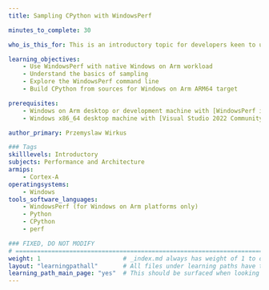 ```yaml
---
title: Sampling CPython with WindowsPerf

minutes_to_complete: 30

who_is_this_for: This is an introductory topic for developers keen to understand sampling and who are new to the Arm architecture.

learning_objectives:
    - Use WindowsPerf with native Windows on Arm workload
    - Understand the basics of sampling
    - Explore the WindowsPerf command line
    - Build CPython from sources for Windows on Arm ARM64 target

prerequisites:
    - Windows on Arm desktop or development machine with [WindowsPerf installed](/install-guides/wperf)
    - Windows x86_64 desktop machine with [Visual Studio 2022 Community Edition](https://visualstudio.microsoft.com/vs/) installed.

author_primary: Przemyslaw Wirkus

### Tags
skilllevels: Introductory
subjects: Performance and Architecture
armips:
    - Cortex-A
operatingsystems:
    - Windows
tools_software_languages:
    - WindowsPerf (for Windows on Arm platforms only)
    - Python
    - CPython
    - perf

### FIXED, DO NOT MODIFY
# ================================================================================
weight: 1                       # _index.md always has weight of 1 to order correctly
layout: "learningpathall"       # All files under learning paths have this same wrapper
learning_path_main_page: "yes"  # This should be surfaced when looking for related content. Only set for _index.md of learning path content.
---
```

